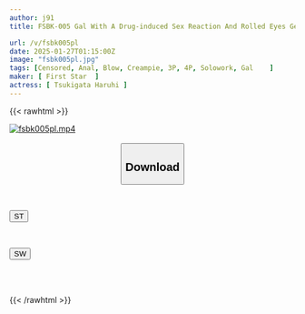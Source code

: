 ```yaml
---
author: j91
title: FSBK-005 Gal With A Drug-induced Sex Reaction And Rolled Eyes Gets Creampied In Her Soft Anal Hole! A 3P With Two Guys Makes Her Squirt And Cums In Her Ass Hole! Anal Beauty Haruhi Tsukigata Haruhi

url: /v/fsbk005pl
date: 2025-01-27T01:15:00Z
image: "fsbk005pl.jpg"
tags: [Censored, Anal, Blow, Creampie, 3P, 4P, Solowork, Gal	]
maker: [ First Star  ]
actress: [ Tsukigata Haruhi ]
---
```



{{< rawhtml >}}

<div class="video" data-videoid="ZPWM8dDbd8IwPA">
    <a href="javascript:;">
        <img src="/v/fsbk005pl/fsbk005pl.jpg" width="WIDTH" height="HEIGHT" alt="fsbk005pl.mp4" loading="lazy">
    </a>
</div>

<script type="text/javascript" src="https://j91.asia/asset/on-demand-st.js"></script>

<br>
  <link rel="stylesheet" href="https://j91.asia/asset/bs5.css">
  
  <center>
  <button class="btn btn-primary" type="button" data-bs-toggle="collapse" data-bs-target=".multi-collapse" aria-expanded="false" aria-controls="multiCollapseExample1 multiCollapseExample2"><h2>Download</h2></button></center>
</p>
<div class="row">
  <div class="col">
    <div class="collapse multi-collapse" id="multiCollapseExample1">
      <div class="card card-body">
	      	      <br>
<div class="buttons">  
<p><a href="/v/fsbk005pl/st.html" target="_blank"><button class="btn-hover color-3"><i class="fa fa-download"></i> ST</button></a></p></div>
    </div>
  </div>
</div>
  <div class="col">
    <div class="collapse multi-collapse" id="multiCollapseExample2">
      <div class="card card-body">
	      <br>
<div class="buttons">
<p><a href="/v/fsbk005pl/sw.html" target="_blank"><button class="btn-hover color-2"><i class="fa fa-download"></i> SW</button></a></p></div>
<br><br>
      </div>
    </div>
  </div>
</div>

{{< /rawhtml >}}